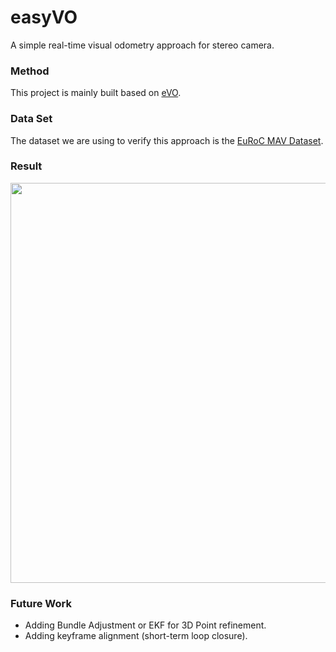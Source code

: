 # easyVO
A simple real-time visual odometry approach for stereo camera.
### Method
This project is mainly built based on [eVO](http://w3.onera.fr/copernic/sites/w3.onera.fr.copernic/files/documents/conference_papers/2013_-_iros_-_evo_a_realtime_embedded_stereo_odometry_for_mav_applications.pdf).
### Data Set
The dataset we are using to verify this approach is the [EuRoC MAV Dataset](https://projects.asl.ethz.ch/datasets/doku.php?id=kmavvisualinertialdatasets).
### Result
<div align=center><img width="640" src="https://github.com/0Jiahao/easyVO/blob/master/result.gif"/></div> 

### Future Work
- Adding Bundle Adjustment or EKF for 3D Point refinement.
- Adding keyframe alignment (short-term loop closure).
